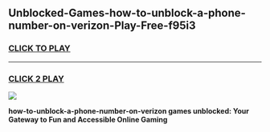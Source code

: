 
## Unblocked-Games-how-to-unblock-a-phone-number-on-verizon-Play-Free-f95i3
<h3>
<a href="https://premium76.site?title=how-to-unblock-a-phone-number-on-verizon&ref=21A">CLICK TO PLAY</a></h3>
<hr>

<h3>
<a href="https://premium76.site?title=how-to-unblock-a-phone-number-on-verizon&ref=21A">CLICK 2 PLAY</a>
  
</h3>

<a href="https://premium76.site?title=how-to-unblock-a-phone-number-on-verizon&ref=21A"><img src="https://clearcache.store/games.png"></a>


**how-to-unblock-a-phone-number-on-verizon games unblocked: Your Gateway to Fun and Accessible Online Gaming**
